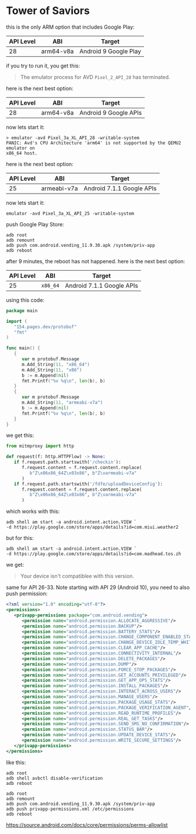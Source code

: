 # Tower of Saviors

this is the only ARM option that includes Google Play:

API Level | ABI       | Target
----------|-----------|----------------------
28        | arm64-v8a | Android 9 Google Play

if you try to run it, you get this:

> The emulator process for AVD `Pixel_2_API_28` has terminated.

here is the next best option:

API Level | ABI       | Target
----------|-----------|----------------------
28        | arm64-v8a | Android 9 Google APIs

now lets start it:

~~~
> emulator -avd Pixel_3a_XL_API_28 -writable-system
PANIC: Avd's CPU Architecture 'arm64' is not supported by the QEMU2 emulator on
x86_64 host.
~~~

here is the next best option:

API Level | ABI         | Target
----------|-------------|--------------------------
25        | armeabi-v7a | Android 7.1.1 Google APIs

now lets start it:

~~~
emulator -avd Pixel_3a_XL_API_25 -writable-system
~~~

push Google Play Store:

~~~
adb root
adb remount
adb push com.android.vending_11.9.30.apk /system/priv-app
adb reboot
~~~

after 9 minutes, the reboot has not happened. here is the next best option:

API Level | ABI         | Target
----------|-------------|--------------------------
25        | `x86_64`    | Android 7.1.1 Google APIs

using this code:

~~~go
package main

import (
   "154.pages.dev/protobuf"
   "fmt"
)

func main() {
   {
      var m protobuf.Message
      m.Add_String(11, "x86_64")
      m.Add_String(11, "x86")
      b := m.Append(nil)
      fmt.Printf("%v %q\n", len(b), b)
   }
   {
      var m protobuf.Message
      m.Add_String(11, "armeabi-v7a")
      b := m.Append(nil)
      fmt.Printf("%v %q\n", len(b), b)
   }
}
~~~

we get this:

~~~py
from mitmproxy import http

def request(f: http.HTTPFlow) -> None:
   if f.request.path.startswith('/checkin'):
      f.request.content = f.request.content.replace(
         b"Z\x06x86_64Z\x03x86", b"Z\varmeabi-v7a"
      )
   if f.request.path.startswith('/fdfe/uploadDeviceConfig'):
      f.request.content = f.request.content.replace(
         b"Z\x06x86_64Z\x03x86", b"Z\varmeabi-v7a"
      )
~~~

which works with this:

~~~
adb shell am start -a android.intent.action.VIEW `
-d https://play.google.com/store/apps/details?id=com.miui.weather2
~~~

but for this:

~~~
adb shell am start -a android.intent.action.VIEW `
-d https://play.google.com/store/apps/details?id=com.madhead.tos.zh
~~~

we get:

> Your device isn't compatiblee with this version.

same for API 26-33. Note starting with API 29 (Android 10), you need to also
push permission:

~~~xml
<?xml version="1.0" encoding="utf-8"?>
<permissions>
   <privapp-permissions package="com.android.vending">
      <permission name="android.permission.ALLOCATE_AGGRESSIVE"/>
      <permission name="android.permission.BACKUP"/>
      <permission name="android.permission.BATTERY_STATS"/>
      <permission name="android.permission.CHANGE_COMPONENT_ENABLED_STATE"/>
      <permission name="android.permission.CHANGE_DEVICE_IDLE_TEMP_WHITELIST"/>
      <permission name="android.permission.CLEAR_APP_CACHE"/>
      <permission name="android.permission.CONNECTIVITY_INTERNAL"/>
      <permission name="android.permission.DELETE_PACKAGES"/>
      <permission name="android.permission.DUMP"/>
      <permission name="android.permission.FORCE_STOP_PACKAGES"/>
      <permission name="android.permission.GET_ACCOUNTS_PRIVILEGED"/>
      <permission name="android.permission.GET_APP_OPS_STATS"/>
      <permission name="android.permission.INSTALL_PACKAGES"/>
      <permission name="android.permission.INTERACT_ACROSS_USERS"/>
      <permission name="android.permission.MANAGE_USERS"/>
      <permission name="android.permission.PACKAGE_USAGE_STATS"/>
      <permission name="android.permission.PACKAGE_VERIFICATION_AGENT"/>
      <permission name="android.permission.READ_RUNTIME_PROFILES"/>
      <permission name="android.permission.REAL_GET_TASKS"/>
      <permission name="android.permission.SEND_SMS_NO_CONFIRMATION"/>
      <permission name="android.permission.STATUS_BAR"/>
      <permission name="android.permission.UPDATE_DEVICE_STATS"/>
      <permission name="android.permission.WRITE_SECURE_SETTINGS"/>
   </privapp-permissions>
</permissions>
~~~

like this:

~~~
adb root
adb shell avbctl disable-verification
adb reboot

adb root
adb remount
adb push com.android.vending_11.9.30.apk /system/priv-app
adb push privapp-permissions.xml /etc/permissions
adb reboot
~~~

https://source.android.com/docs/core/permissions/perms-allowlist

